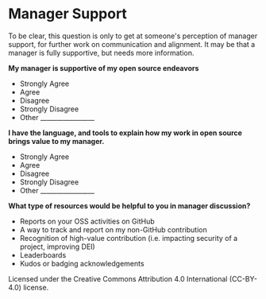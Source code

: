 # Manager Support
To be clear, this question is only to get at someone's perception of manager support, for further work on communication and alignment.   It may be that a manager is fully supportive, but needs more information.

**My manager is supportive of my open source endeavors**
- Strongly Agree
- Agree
- Disagree
- Strongly Disagree
- Other _________________


**I have the language, and tools to explain how my work in open source brings value to my manager.**
- Strongly Agree
- Agree
- Disagree
- Strongly Disagree
- Other _________________


**What type of resources would be helpful to you in manager discussion?**
- Reports on your OSS activities on GitHub
- A way to track and report on my non-GitHub contribution
- Recognition of high-value contribution (i.e. impacting security of a project, improving DEI)
- Leaderboards
- Kudos or badging acknowledgements

Licensed under the Creative Commons Attribution 4.0 International (CC-BY-4.0) license.